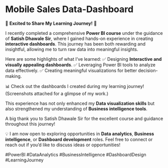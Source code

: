 # Mobile Sales Data-Dashboard
 🌟 **Excited to Share My Learning Journey!** 🌟 

I recently completed a comprehensive **Power BI course** under the guidance of **Satish Dhawale Sir**, where I gained hands-on experience in creating **interactive dashboards**. This journey has been both rewarding and insightful, allowing me to turn raw data into meaningful insights. 

Here are some highlights of what I’ve learned: 
✅ Designing **Interactive and visually appealing dashboards**. 
✅ Leveraging Power BI tools to analyze data effectively. 
✅ Creating meaningful visualizations for better decision-making. 

📊 Check out the dashboards I created during my learning journey! (Screenshots attached for a glimpse of my work.) 

This experience has not only enhanced my **Data visualization skills** but also strengthened my understanding of **Business intelligence tools**. 

A big thank you to Satish Dhawale Sir for the excellent course and guidance throughout this journey! 

💡 I am now open to exploring opportunities in **Data analytics**, **Business intelligence**, or **Dashboard development** roles. Feel free to connect or reach out if you’d like to discuss ideas or opportunities! 

#PowerBI #DataAnalytics #BusinessIntelligence #DashboardDesign #LearningJourney
